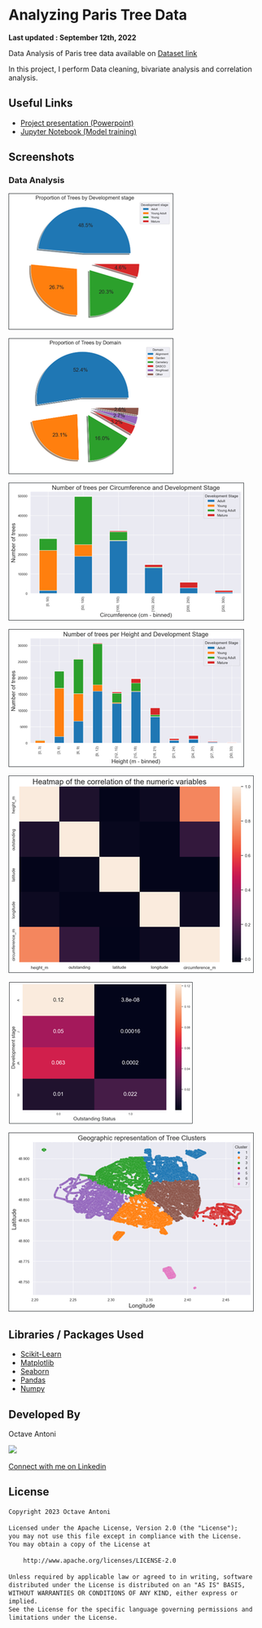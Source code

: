 # Analyzing Paris Tree Data
**Last updated : September 12th, 2022**

Data Analysis of Paris tree data available on [Dataset link](https://opendata.paris.fr/explore/dataset/les-arbres/)

In this project, I perform Data cleaning, bivariate analysis and correlation analysis.

## Useful Links

* [Project presentation (Powerpoint)](Project_Presentation.pptx)
* [Jupyter Notebook (Model training)](Notebook.ipynb)

## Screenshots

### Data Analysis
![Pie chart 1](img/pie1.png)

![Pie chart 2](img/pie2.png)

![Bivariate 1](img/biv1.png)

![Bivariate 2](img/biv2.png)

![Correlation 1](img/corr1.png)

![Correlation 2](img/corr2.png)

![Clusters](img/clusters.png)

## Libraries / Packages Used

* [Scikit-Learn](https://scikit-learn.org/)
* [Matplotlib](https://matplotlib.org/)
* [Seaborn](https://seaborn.pydata.org/)
* [Pandas](https://pandas.pydata.org/)
* [Numpy](https://numpy.org/)

## Developed By

Octave Antoni

<img src="https://avatars.githubusercontent.com/u/841669?v=4" width="20%">

[Connect with me on Linkedin](https://www.linkedin.com/in/octave-antoni/)

## License

    Copyright 2023 Octave Antoni

    Licensed under the Apache License, Version 2.0 (the "License");
    you may not use this file except in compliance with the License.
    You may obtain a copy of the License at

        http://www.apache.org/licenses/LICENSE-2.0

    Unless required by applicable law or agreed to in writing, software
    distributed under the License is distributed on an "AS IS" BASIS,
    WITHOUT WARRANTIES OR CONDITIONS OF ANY KIND, either express or implied.
    See the License for the specific language governing permissions and
    limitations under the License.
